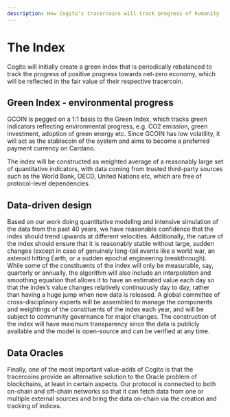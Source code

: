 ```yaml
---
description: How Cogito's tracercoins will track progress of humanity
---
```


# The Index

Cogito will initially create a green index that is periodically rebalanced to track the progress of positive progress towards net-zero economy, which will be reflected in the fair value of their respective tracercoin.

## Green Index - environmental progress

GCOIN is pegged on a 1:1 basis to the Green Index, which tracks green indicators reflecting environmental progress, e.g. CO2 emission, green investment, adoption of green energy etc. Since GCOIN has low volatility, it will act as the stablecoin of the system and aims to become a preferred payment currency on Cardano.&#x20;

The index will be constructed as weighted average of a reasonably large set of quantitative indicators, with data coming from trusted third-party sources such as the World Bank, OECD, United Nations etc, which are free of protocol-level dependencies.

## Data-driven design

Based on our work doing quantitative modeling and intensive simulation of the data from the past 40 years, we have reasonable confidence that the index should trend upwards at different velocities. Additionally, the nature of the index should ensure that it is reasonably stable without large, sudden changes (except in case of genuinely long-tail events like a world war, an asteroid hitting Earth, or a sudden epochal engineering breakthrough). While some of the constituents of the index will only be measurable, say, quarterly or annually, the algorithm will also include an interpolation and smoothing equation that allows it to have an estimated value each day so that the index’s value changes relatively continuously day to day, rather than having a huge jump when new data is released. A global committee of cross-disciplinary experts will be assembled to manage the components and weightings of the constituents of the index each year, and will be subject to community governance for major changes. The construction of the index will have maximum transparency since the data is publicly available and the model is open-source and can be verified at any time.&#x20;

## Data Oracles

Finally, one of the most important value-adds of Cogito is that the tracercoins provide an alternative solution to the Oracle problem of blockchains, at least in certain aspects. Our protocol is connected to both on-chain and off-chain networks so that it can fetch data from one or multiple external sources and bring the data on-chain via the creation and tracking of indices.
